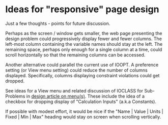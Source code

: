 # Ideas for "responsive" page design

Just a few thoughts - points for future discussion.

Perhaps as the screen / window gets smaller, the web page presenting the design problem could progressively display fewer and fewer columns.
The left-most column containing the variable names should stay at the left.
The remaining space, perhaps only enough for a single column at a time, could scroll horizontally so that the remaining columns can be accessed.

Another alternative could parallel the current use of IOOPT.
A preference setting (or View menu setting) could reduce the number of columns displayed.
Specifically, columns displaying constraint violations could get dropped.

See  ideas for a View menu and related discussion of IOCLASS for Sub-Problems in [design article on menu(s)](menu.html "Link to design article on menu(s)").
These include the idea of a checkbox for dropping display of "Calculation Inputs" (a.k.a Constants).

If possible with modest effort, it would be nice if the "Name | Value | Units | Fixed | Min | Max"
heading would stay on screen when scrolling vertically.

